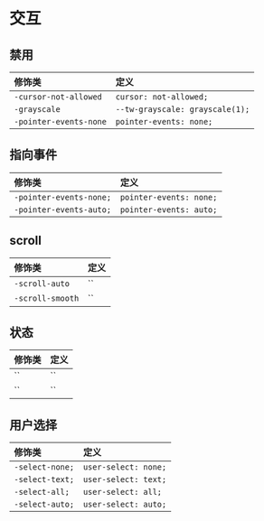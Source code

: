 # 交互

## 禁用
 
| 修饰类        | 定义  |
|:------------- |:----- |
| `-cursor-not-allowed`  | `cursor: not-allowed;` |
| `-grayscale`  | `--tw-grayscale: grayscale(1);` |
| `-pointer-events-none`  | `pointer-events: none;` |


## 指向事件

| 修饰类        | 定义  |
|:------------- |:----- |
| `-pointer-events-none;`        | `pointer-events: none;` |
| `-pointer-events-auto;`        | `pointer-events: auto;` |

## scroll

| 修饰类        | 定义  |
|:------------- |:----- |
| `-scroll-auto`        | `` |
| `-scroll-smooth`        | `` |

## 状态

| 修饰类        | 定义  |
|:------------- |:----- |
| ``        | `` |
| ``        | `` |

## 用户选择

| 修饰类        | 定义  |
|:------------- |:----- |
| `-select-none;`        | `user-select: none;` |
| `-select-text;`        | `user-select: text;` |
| `-select-all;`        | `user-select: all;` |
| `-select-auto;`        | `user-select: auto;` |
